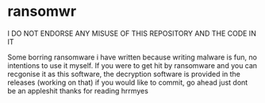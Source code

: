 # ransomwr
I DO NOT ENDORSE ANY MISUSE OF THIS REPOSITORY AND THE CODE IN IT

Some borring ransomware i have written because writing malware is fun, no intentions to use it myself.
If you were to get hit by ransomware and you can recgonise it as this software, the decryption software is provided in the releases (working on that)
if you would like to commit, go ahead just dont be an appleshit
thanks for reading
hrrmyes